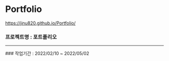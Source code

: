 # Portfolio
https://jinu820.github.io/Portfolio/

### 프로젝트명 : 포트폴리오
<hr/>
### 작업기간 : 2022/02/10 ~ 2022/05/02
